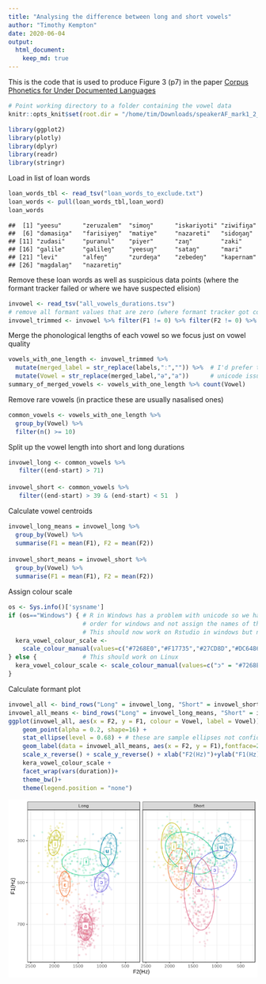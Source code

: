 ```yaml
---
title: "Analysing the difference between long and short vowels"
author: "Timothy Kempton"
date: 2020-06-04
output: 
  html_document:
    keep_md: true
---
```

This is the code that is used to produce Figure 3 (p7) in the paper [Corpus Phonetics for Under Documented Languages](http://journals.linguisticsociety.org/proceedings/index.php/amphonology/article/view/4682/4312) 

```r
# Point working directory to a folder containing the vowel data
knitr::opts_knit$set(root.dir = "/home/tim/Downloads/speakerAF_mark1_2_3_4_14_16")
```


```r
library(ggplot2)
library(plotly)
library(dplyr)
library(readr)
library(stringr)
```

Load in list of loan words


```r
loan_words_tbl <- read_tsv("loan_words_to_exclude.txt")
loan_words <- pull(loan_words_tbl,loan_word)
loan_words
```

```
##  [1] "yeesu"      "zeruzalem"  "simoŋ"      "iskariyoti" "ziwifiŋa"  
##  [6] "dəmasiŋa"   "farisiyeŋ"  "matiye"     "nazareti"   "sidoŋaŋ"   
## [11] "zudasi"     "puranul"    "piyer"      "zaŋ"        "zaki"      
## [16] "galile"     "galileŋ"    "yeesuŋ"     "sataŋ"      "mari"      
## [21] "levi"       "alfeŋ"      "zurdeŋa"    "zebedeŋ"    "kapernam"  
## [26] "magdalaŋ"   "nazaretiŋ"
```

Remove these loan words as well as suspicious data points (where the formant tracker failed or where we have suspected elision)


```r
invowel <- read_tsv("all_vowels_durations.tsv")
# remove all formant values that are zero (where formant tracker got confused), low energy and loan words
invowel_trimmed <- invowel %>% filter(F1 != 0) %>% filter(F2 != 0) %>% filter(RMS > 60) %>% filter(!(word_label %in% loan_words))
```

Merge the phonological lengths of each vowel so we focus just on vowel quality


```r
vowels_with_one_length <- invowel_trimmed %>% 
  mutate(merged_label = str_replace(labels,"ː","")) %>%  # I'd prefer to do these two lines in one step but there are
  mutate(Vowel = str_replace(merged_label,"ə","a"))      # unicode issues with str_replace_all with vectors in Windows
summary_of_merged_vowels <- vowels_with_one_length %>% count(Vowel)
```

Remove rare vowels (in practice these are usually nasalised ones)


```r
common_vowels <- vowels_with_one_length %>%
  group_by(Vowel) %>%
  filter(n() >= 10)
```

Split up the vowel length into short and long durations 


```r
invowel_long <- common_vowels %>% 
   filter((end-start) > 71)

invowel_short <- common_vowels %>% 
   filter((end-start) > 39 & (end-start) < 51  )
```

Calculate vowel centroids


```r
invowel_long_means = invowel_long %>%
  group_by(Vowel) %>%
  summarise(F1 = mean(F1), F2 = mean(F2))

invowel_short_means = invowel_short %>%
  group_by(Vowel) %>%
  summarise(F1 = mean(F1), F2 = mean(F2))
```

Assign colour scale


```r
os <- Sys.info()['sysname']
if (os=="Windows") { # R in Windows has a problem with unicode so we have to hand-tune the 
                     # order for windows and not assign the names of the unicode characters. 
                     # This should now work on Rstudio in windows but not knitr in windows
  kera_vowel_colour_scale <-
    scale_colour_manual(values=c("#7268E0","#F17735","#27CD8D","#DC6486","#C6C018","#0084A6"))
} else {             # This should work on Linux
  kera_vowel_colour_scale <- scale_colour_manual(values=c("ɔ" = "#7268E0", "ɛ" = "#F17735", "ɨ" = "#27CD8D", "a" = "#DC6486", "i" = "#C6C018", "u" = "#0084A6"))
}
```

Calculate formant plot


```r
invowel_all <- bind_rows("Long" = invowel_long, "Short" = invowel_short, .id = "duration")
invowel_all_means <- bind_rows("Long" = invowel_long_means, "Short" = invowel_short_means, .id = "duration")
ggplot(invowel_all, aes(x = F2, y = F1, colour = Vowel, label = Vowel)) + 
    geom_point(alpha = 0.2, shape=16) + 
    stat_ellipse(level = 0.68) + # these are sample ellipses not confidence ellipses
    geom_label(data = invowel_all_means, aes(x = F2, y = F1),fontface=2) + 
    scale_x_reverse() + scale_y_reverse() + xlab("F2(Hz)")+ylab("F1(Hz)") +
    kera_vowel_colour_scale +
    facet_wrap(vars(duration))+
    theme_bw()+
    theme(legend.position = "none")
```

![](read_trim_and_explore_vowels_from_big_trackdata_files/figure-html/unnamed-chunk-9-1.png)<!-- -->

